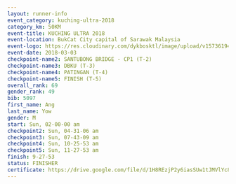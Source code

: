 ```yaml
--- 
layout: runner-info 
event_category: kuching-ultra-2018 
category_km: 50KM 
event-title: KUCHING ULTRA 2018 
event-location: BukCat City capital of Sarawak Malaysia 
event-logo: https://res.cloudinary.com/dykbosktl/image/upload/v1573619473/Logo/kuching-ultra-2018-logo_tlpvm5.png 
event-date: 2018-03-03 
checkpoint-name2: SANTUBONG BRIDGE - CP1 (T-2) 
checkpoint-name3: DBKU (T-3) 
checkpoint-name4: PATINGAN (T-4) 
checkpoint-name5: FINISH (T-5) 
overall_rank: 69
gender_rank: 49
bib: 5097
first_name: Ang
last_name: Yow
gender: M
start: Sun, 02-00-00 am
checkpoint2: Sun, 04-31-06 am
checkpoint3: Sun, 07-43-09 am
checkpoint4: Sun, 10-25-53 am
checkpoint5: Sun, 11-27-53 am
finish: 9-27-53
status: FINISHER
certificate: https://drive.google.com/file/d/1H8REzjP2y6iasSUw1tJMVlYc8O819E5N/view?usp=sharing
--- 
```

